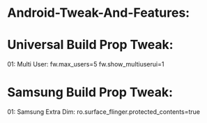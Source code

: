 # Android-Tweak-And-Features:

# Universal Build Prop Tweak:

01: Multi User:
fw.max_users=5
fw.show_multiuserui=1

# Samsung Build Prop Tweak:
01: Samsung Extra Dim:
ro.surface_flinger.protected_contents=true
